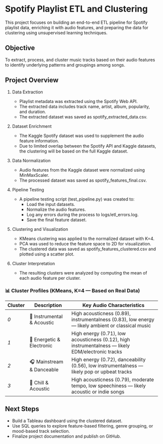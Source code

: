# Spotify Playlist ETL and Clustering

This project focuses on building an end-to-end ETL pipeline for Spotify playlist data, enriching it with audio features, and preparing the data for clustering using unsupervised learning techniques.

## Objective

To extract, process, and cluster music tracks based on their audio features to identify underlying patterns and groupings among songs.

## Project Overview

1. Data Extraction
   - Playlist metadata was extracted using the Spotify Web API.
   - The extracted data includes track name, artist, album, popularity, and duration.
   - The extracted dataset was saved as spotify_extracted_data.csv.

2. Dataset Enrichment
   - The Kaggle Spotify dataset was used to supplement the audio feature information.
   - Due to limited overlap between the Spotify API and Kaggle datasets, the clustering will be based on the full Kaggle dataset.

3. Data Normalization
   - Audio features from the Kaggle dataset were normalized using MinMaxScaler.
   - The processed dataset was saved as spotify_features_final.csv.

4. Pipeline Testing
   - A pipeline testing script (test_pipeline.py) was created to:
     - Load the input datasets.
     - Normalize the audio features.
     - Log any errors during the process to logs/etl_errors.log.
     - Save the final feature dataset.

5. Clustering and Visualization
   - KMeans clustering was applied to the normalized dataset with K=4.
   - PCA was used to reduce the feature space to 2D for visualization.
   - The clustered data was saved as spotify_features_clustered.csv and plotted using a scatter plot.

6. Cluster Interpretation
   - The resulting clusters were analyzed by computing the mean of each audio feature per cluster.

### 📊 Cluster Profiles (KMeans, K=4 — Based on Real Data)

| Cluster | Description | Key Audio Characteristics |
|---------|-------------|---------------------------|
| *0* | 🎻 Instrumental & Acoustic | High acousticness (0.89), instrumentalness (0.83), low energy — likely ambient or classical music |
| *1* | 🎉 Energetic & Electronic | High energy (0.71), low acousticness (0.12), high instrumentalness — likely EDM/electronic tracks |
| *2* | 🎧 Mainstream & Danceable | High energy (0.72), danceability (0.56), low instrumentalness — likely pop or upbeat tracks |
| *3* | 🌿 Chill & Acoustic | High acousticness (0.79), moderate tempo, low speechiness — likely acoustic or indie songs |

## Next Steps
- Build a Tableau dashboard using the clustered dataset.
- Use SQL queries to explore feature-based filtering, genre grouping, or mood-based track selection.
- Finalize project documentation and publish on GitHub.